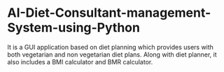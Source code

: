 # AI-Diet-Consultant-management-System-using-Python
It is a GUI application based on diet planning which provides users with both vegetarian and non vegetarian diet plans.
Along with diet planner, it also includes a BMI calculator and BMR calculator.
